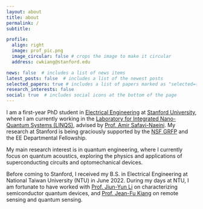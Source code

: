 ```yaml
---
layout: about
title: about
permalink: /
subtitle: 

profile:
  align: right
  image: prof_pic.png
  image_circular: false # crops the image to make it circular
  address: cwkiang@stanford.edu

news: false  # includes a list of news items
latest_posts: false  # includes a list of the newest posts
selected_papers: true # includes a list of papers marked as "selected={true}"
research_interests: false
social: true  # includes social icons at the bottom of the page
---
```


I am a first-year PhD student in [Electrical Engineering](https://ee.stanford.edu/) at [Stanford University](https://www.stanford.edu/), where I am currently working in the [Laboratory for Integrated Nano-Quantum Systems (LINQS)](https://linqs.stanford.edu/), advised by [Prof. Amir Safavi-Naeini](https://linqs.stanford.edu/people/amir-safavi-naeini). My research at Stanford is being graciously supported by the [NSF GRFP](https://www.nsfgrfp.org/) and the EE Departmental Fellowship. 

My main research interest is in quantum engineering, where I currently focus on quantum acoustics, exploring the physics and applications of superconducting circuits and optomechanical devices.

Before coming to Stanford, I received my B.S. in Electrical Engineering at National Taiwan University (NTU) in June 2022. During my days at NTU, I am fortunate to have worked with [Prof. Jiun-Yun Li](https://sites.google.com/g.ntu.edu.tw/jiunyun/members/advisor) on characterizing semiconductor quantum devices, and [Prof. Jean-Fu Kiang](http://cc.ee.ntu.edu.tw/~jfkiang/) on remote sensing and quantum sensing.



<!-- I am a research assistant in the [Quantum Electronics Laboratory (QEL)](https://sites.google.com/g.ntu.edu.tw/jiunyun/home) at [National Taiwan University (NTU)](https://www.ntu.edu.tw/english/), advised by . In the QEL, my research focuses on cryogenic measurements and characterizations of quantum point contact (QPC) devices and 2D hole gases in GeSn/Ge heterostructures. 

 on modeling and simulations of wavelet-based quantum sensing to reconstruct geomagnetic field fluctuations using nitrogen-vacancy (NV) ensembles, as well as synthetic aperture sonar and radar imaging of moving vehicles. -->

<!-- Link to your favorite [subreddit](http://reddit.com). You can put a picture in, too. The code is already in, just name your picture `prof_pic.jpg` and put it in the `img/` folder.

You can also disable any of these elements by editing `profile` property of the YAML header of your `_pages/about.md`. Edit `_bibliography/papers.bib` and Jekyll will render your [publications page](/al-folio/publications/) automatically. -->
